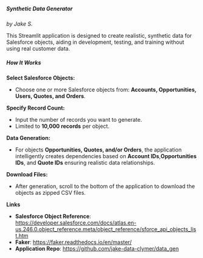 ##### Synthetic Data Generator
_by Jake S._

This Streamlit application is designed to create realistic, synthetic data for Salesforce objects, aiding in development, testing, and training without using real customer data. 

##### How It Works

**Select Salesforce Objects:**
- Choose one or more Salesforce objects from: **Accounts, Opportunities, Users, Quotes, and Orders**.
 
**Specify Record Count:**
- Input the number of records you want to generate.
- Limited to **10,000 records** per object.
 
**Data Generation:**
- For objects **Opportunities, Quotes, and/or Orders**, the application intelligently creates dependencies based on **Account IDs**,**Opportunities IDs**, and **Quote IDs** ensuring realistic data relationships.

**Download Files:**
- After generation, scroll to the bottom of the application to download the objects as zipped CSV files.

**Links**
- **Salesforce Object Reference**: https://developer.salesforce.com/docs/atlas.en-us.246.0.object_reference.meta/object_reference/sforce_api_objects_list.htm
- **Faker**: https://faker.readthedocs.io/en/master/
- **Application Repo**: https://github.com/jake-data-clymer/data_gen
